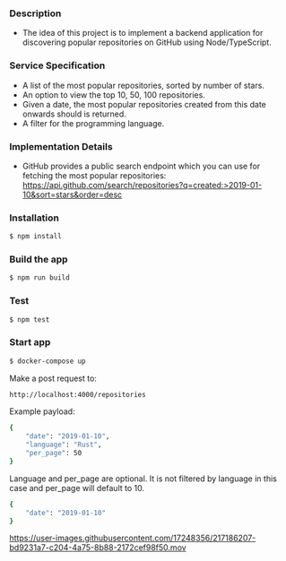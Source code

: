 ### Description

- The idea of this project is to implement a backend application for discovering popular repositories on GitHub using Node/TypeScript.

### Service Specification

- A list of the most popular repositories, sorted by number of stars.
- An option to view the top 10, 50, 100 repositories.
- Given a date, the most popular repositories created from this date onwards should is returned.
- A filter for the programming language.

### Implementation Details

- GitHub provides a public search endpoint which you can use for fetching the most popular repositories:
  https://api.github.com/search/repositories?q=created:>2019-01-10&sort=stars&order=desc

### Installation

```bash
$ npm install
```

### Build the app

```bash
$ npm run build
```

### Test

```bash
$ npm test
```

### Start app

```bash
$ docker-compose up
```

Make a post request to:

```bash
http://localhost:4000/repositories
```

Example payload:

```bash
{
	"date": "2019-01-10",
	"language": "Rust",
	"per_page": 50
}
```

Language and per_page are optional. It is not filtered by language in this case and per_page will default to 10.

```bash
{
	"date": "2019-01-10"
}
```

https://user-images.githubusercontent.com/17248356/217186207-bd9231a7-c204-4a75-8b88-2172cef98f50.mov

